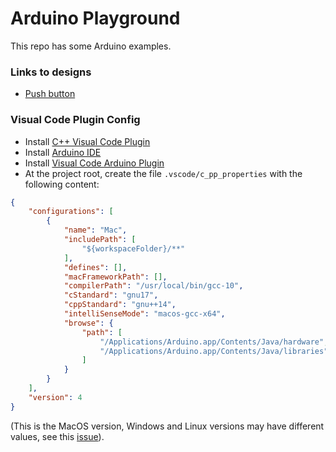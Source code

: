 # Arduino Playground

This repo has some Arduino examples.

### Links to designs

- [Push button](https://www.tinkercad.com/things/b6U6aTtOpR8)

### Visual Code Plugin Config

- Install [C++ Visual Code Plugin](https://github.com/microsoft/vscode-cpptools)
- Install [Arduino IDE](https://www.arduino.cc/en/software)
- Install [Visual Code Arduino Plugin](https://github.com/microsoft/vscode-arduino)
- At the project root, create the file `.vscode/c_pp_properties` with the following content:

```json
{
    "configurations": [
        {
            "name": "Mac",
            "includePath": [
                "${workspaceFolder}/**"
            ],
            "defines": [],
            "macFrameworkPath": [],
            "compilerPath": "/usr/local/bin/gcc-10",
            "cStandard": "gnu17",
            "cppStandard": "gnu++14",
            "intelliSenseMode": "macos-gcc-x64",
            "browse": {
                "path": [
                    "/Applications/Arduino.app/Contents/Java/hardware",
                    "/Applications/Arduino.app/Contents/Java/libraries"
                ]
            }
        }
    ],
    "version": 4
}
```

(This is the MacOS version, Windows and Linux versions may have different values, see this [issue](https://github.com/microsoft/vscode-arduino/issues/438)).

